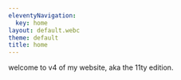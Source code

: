 ```yaml
---
eleventyNavigation:
  key: home
layout: default.webc
theme: default
title: home
---
```


welcome to v4 of my website, aka the 11ty edition.
